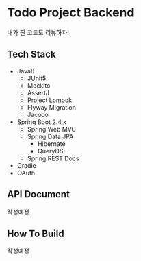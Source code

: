 # Todo Project Backend

내가 짠 코드도 리뷰하자!

## Tech Stack

- Java8
  - JUnit5
  - Mockito
  - AssertJ
  - Project Lombok
  - Flyway Migration
  - Jacoco
- Spring Boot 2.4.x
  - Spring Web MVC
  - Spring Data JPA
    - Hibernate
    - QueryDSL
  - Spring REST Docs
- Gradle
- OAuth

## API Document

작성예정

## How To Build

작성예정


